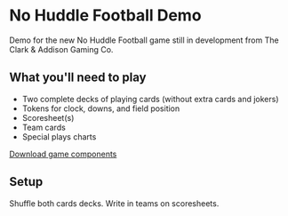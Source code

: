 # No Huddle Football Demo

Demo for the new No Huddle Football game still in development from The Clark & Addison Gaming Co.

## What you'll need to play
- Two complete decks of playing cards (without extra cards and jokers)
- Tokens for clock, downs, and field position
- Scoresheet(s)
- Team cards
- Special plays charts

[Download game components](https://raw.github.com/brianhaferkamp/nohuddlefootballdemo/main/No_Huddle_Football_2023_Demo.zip)

## Setup

Shuffle both cards decks.
Write in teams on scoresheets.
